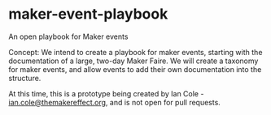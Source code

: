 # maker-event-playbook
An open playbook for Maker events

Concept: We intend to create a playbook for maker events, starting with the documentation of a large, two-day Maker Faire. 
We will create a taxonomy for maker events, and allow events to add their own documentation into the structure.

At this time, this is a prototype being created by Ian Cole - ian.cole@themakereffect.org, and is not open for pull requests.
